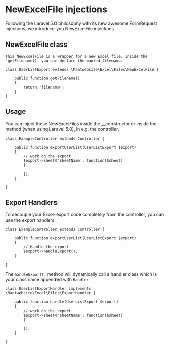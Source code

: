 # NewExcelFile injections

Following the Laravel 5.0 philosophy with its new awesome FormRequest injections, we introduce you NewExcelFile injections.

## NewExcelFile class

    This NewExcelFile is a wrapper for a new Excel file. Inside the `getFilename()` you can declare the wanted filename.

    class UserListExport extends \Maatwebsite\Excel\Files\NewExcelFile {

        public function getFilename()
        {
            return 'filename';
        }
    }

## Usage

You can inject these NewExcelFiles inside the __constructor or inside the method (when using Laravel 5.0), in e.g. the controller.

    class ExampleController extends Controller {

        public function exportUserList(UserListExport $export)
        {
            // work on the export
            $export->sheet('sheetName', function($sheet)
            {

            });
        }

    }

## Export Handlers

To decouple your Excel-export code completely from the controller, you can use the export handlers.

    class ExampleController extends Controller {

        public function exportUserList(UserListExport $export)
        {
            // Handle the export
            $export->handleExport();
        }

    }

The `handleExport()` method will dynamically call a handler class which is your class name appended with `Handler`

    class UserListExportHandler implements \Maatwebsite\Excel\Files\ExportHandler {

        public function handle(UserListExport $export)
        {
            // work on the export
            $export->sheet('sheetName', function($sheet)
            {

            });
        }

    }